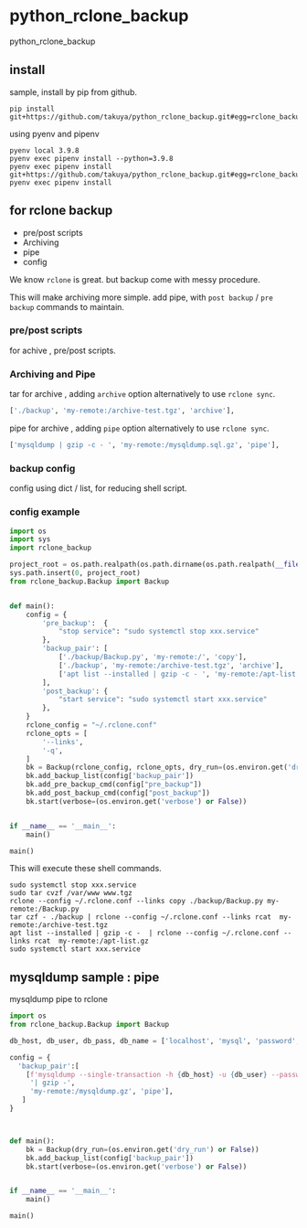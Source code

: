 # python_rclone_backup

python_rclone_backup

## install 

sample, install by pip from github.
```shell
pip install git+https://github.com/takuya/python_rclone_backup.git#egg=rclone_backup
```

using pyenv and pipenv 
```shell
pyenv local 3.9.8
pyenv exec pipenv install --python=3.9.8
pyenv exec pipenv install git+https://github.com/takuya/python_rclone_backup.git#egg=rclone_backup
pyenv exec pipenv install 
```

## for rclone backup

- pre/post scripts
- Archiving 
- pipe 
- config

We know `rclone` is great. but backup come with messy procedure.

This will make archiving more simple. add pipe, with `post backup` / `pre backup` commands to maintain.
### pre/post scripts

for achive , pre/post scripts.

### Archiving and Pipe

tar for archive , adding `archive` option alternatively to use `rclone sync`.
```python
['./backup', 'my-remote:/archive-test.tgz', 'archive'],
```

pipe for archive , adding `pipe` option alternatively to use `rclone sync`.

```python
['mysqldump | gzip -c - ', 'my-remote:/mysqldump.sql.gz', 'pipe'],
```

### backup config

config using dict / list, for reducing shell script.

### config example

```python
import os
import sys
import rclone_backup

project_root = os.path.realpath(os.path.dirname(os.path.realpath(__file__)) + "/..")
sys.path.insert(0, project_root)
from rclone_backup.Backup import Backup


def main():
    config = {
        'pre_backup':  {
            "stop service": "sudo systemctl stop xxx.service"
        },
        'backup_pair': [
            ['./backup/Backup.py', 'my-remote:/', 'copy'],
            ['./backup', 'my-remote:/archive-test.tgz', 'archive'],
            ['apt list --installed | gzip -c - ', 'my-remote:/apt-list.gz', 'pipe'],
        ],
        'post_backup': {
            "start service": "sudo systemctl start xxx.service"
        },
    }
    rclone_config = "~/.rclone.conf"
    rclone_opts = [
        '--links',
        '-q',
    ]
    bk = Backup(rclone_config, rclone_opts, dry_run=(os.environ.get('dry_run') or False))
    bk.add_backup_list(config['backup_pair'])
    bk.add_pre_backup_cmd(config["pre_backup"])
    bk.add_post_backup_cmd(config["post_backup"])
    bk.start(verbose=(os.environ.get('verbose') or False))


if __name__ == '__main__':
    main()

main()

```

This will execute these shell commands.

```shell
sudo systemctl stop xxx.service
sudo tar cvzf /var/www www.tgz
rclone --config ~/.rclone.conf --links copy ./backup/Backup.py my-remote:/Backup.py
tar czf - ./backup | rclone --config ~/.rclone.conf --links rcat  my-remote:/archive-test.tgz
apt list --installed | gzip -c -  | rclone --config ~/.rclone.conf --links rcat  my-remote:/apt-list.gz
sudo systemctl start xxx.service
```

## mysqldump sample : pipe

mysqldump pipe to rclone

```python
import os
from rclone_backup.Backup import Backup

db_host, db_user, db_pass, db_name = ['localhost', 'mysql', 'password', 'db_name']

config = {
  'backup_pair':[
    [f'mysqldump --single-transaction -h {db_host} -u {db_user} --password={db_pass} {db_name}'
     '| gzip -',
     'my-remote:/mysqldump.gz', 'pipe'],
   ]
}



def main():
    bk = Backup(dry_run=(os.environ.get('dry_run') or False))
    bk.add_backup_list(config['backup_pair'])
    bk.start(verbose=(os.environ.get('verbose') or False))


if __name__ == '__main__':
    main()

main()

```



